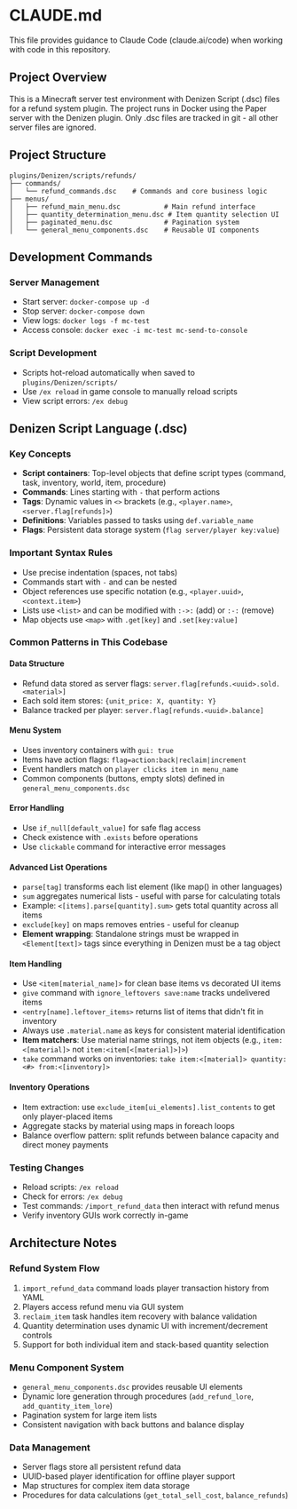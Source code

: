 # CLAUDE.md

This file provides guidance to Claude Code (claude.ai/code) when working with code in this repository.

## Project Overview

This is a Minecraft server test environment with Denizen Script (.dsc) files for a refund system plugin. The project runs in Docker using the Paper server with the Denizen plugin. Only .dsc files are tracked in git - all other server files are ignored.

## Project Structure

```
plugins/Denizen/scripts/refunds/
├── commands/
│   └── refund_commands.dsc    # Commands and core business logic
├── menus/
│   ├── refund_main_menu.dsc           # Main refund interface
│   ├── quantity_determination_menu.dsc # Item quantity selection UI
│   ├── paginated_menu.dsc             # Pagination system
│   └── general_menu_components.dsc    # Reusable UI components
```

## Development Commands

### Server Management
- Start server: `docker-compose up -d`
- Stop server: `docker-compose down`
- View logs: `docker logs -f mc-test`
- Access console: `docker exec -i mc-test mc-send-to-console`

### Script Development
- Scripts hot-reload automatically when saved to `plugins/Denizen/scripts/`
- Use `/ex reload` in game console to manually reload scripts
- View script errors: `/ex debug`

## Denizen Script Language (.dsc)

### Key Concepts
- **Script containers**: Top-level objects that define script types (command, task, inventory, world, item, procedure)
- **Commands**: Lines starting with `-` that perform actions
- **Tags**: Dynamic values in `<>` brackets (e.g., `<player.name>`, `<server.flag[refunds]>`)
- **Definitions**: Variables passed to tasks using `def.variable_name`
- **Flags**: Persistent data storage system (`flag server/player key:value`)

### Important Syntax Rules
- Use precise indentation (spaces, not tabs)
- Commands start with `-` and can be nested
- Object references use specific notation (e.g., `<player.uuid>`, `<context.item>`)
- Lists use `<list>` and can be modified with `:->:` (add) or `:-:` (remove)
- Map objects use `<map>` with `.get[key]` and `.set[key:value]`

### Common Patterns in This Codebase

#### Data Structure
- Refund data stored as server flags: `server.flag[refunds.<uuid>.sold.<material>]`
- Each sold item stores: `{unit_price: X, quantity: Y}`
- Balance tracked per player: `server.flag[refunds.<uuid>.balance]`

#### Menu System
- Uses inventory containers with `gui: true`
- Items have action flags: `flag=action:back|reclaim|increment`
- Event handlers match on `player clicks item in menu_name`
- Common components (buttons, empty slots) defined in `general_menu_components.dsc`

#### Error Handling
- Use `if_null[default_value]` for safe flag access
- Check existence with `.exists` before operations
- Use `clickable` command for interactive error messages

#### Advanced List Operations
- `parse[tag]` transforms each list element (like map() in other languages)
- `sum` aggregates numerical lists - useful with parse for calculating totals
- Example: `<[items].parse[quantity].sum>` gets total quantity across all items
- `exclude[key]` on maps removes entries - useful for cleanup
- **Element wrapping**: Standalone strings must be wrapped in `<Element[text]>` tags since everything in Denizen must be a tag object

#### Item Handling
- Use `<item[material_name]>` for clean base items vs decorated UI items
- `give` command with `ignore_leftovers save:name` tracks undelivered items
- `<entry[name].leftover_items>` returns list of items that didn't fit in inventory
- Always use `.material.name` as keys for consistent material identification
- **Item matchers**: Use material name strings, not item objects (e.g., `item:<[material]>` not `item:<item[<[material]>]>`)
- `take` command works on inventories: `take item:<[material]> quantity:<#> from:<[inventory]>`

#### Inventory Operations
- Item extraction: use `exclude_item[ui_elements].list_contents` to get only player-placed items
- Aggregate stacks by material using maps in foreach loops
- Balance overflow pattern: split refunds between balance capacity and direct money payments

### Testing Changes
- Reload scripts: `/ex reload`
- Check for errors: `/ex debug`
- Test commands: `/import_refund_data` then interact with refund menus
- Verify inventory GUIs work correctly in-game

## Architecture Notes

### Refund System Flow
1. `import_refund_data` command loads player transaction history from YAML
2. Players access refund menu via GUI system
3. `reclaim_item` task handles item recovery with balance validation
4. Quantity determination uses dynamic UI with increment/decrement controls
5. Support for both individual item and stack-based quantity selection

### Menu Component System
- `general_menu_components.dsc` provides reusable UI elements
- Dynamic lore generation through procedures (`add_refund_lore`, `add_quantity_item_lore`)
- Pagination system for large item lists
- Consistent navigation with back buttons and balance display

### Data Management
- Server flags store all persistent refund data
- UUID-based player identification for offline player support
- Map structures for complex item data storage
- Procedures for data calculations (`get_total_sell_cost`, `balance_refunds`)